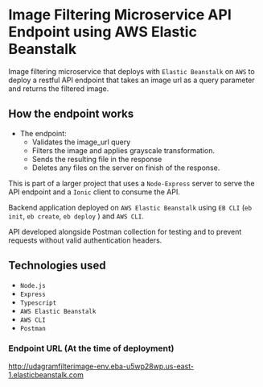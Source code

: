# Image Filtering Microservice API Endpoint using AWS Elastic Beanstalk

Image filtering microservice that deploys with `Elastic Beanstalk`  on `AWS` to deploy a restful API endpoint that takes an image url as a query parameter and returns the filtered image.

## How the endpoint works
- The endpoint:
    - Validates the image_url query
    - Filters the image and applies grayscale transformation.
    - Sends the resulting file in the response
    - Deletes any files on the server on finish of the response.

This is part of a larger project that uses a `Node-Express` server to serve the API endpoint and a `Ionic` client to consume the API.

Backend application deployed on `AWS Elastic Beanstalk` using `EB CLI` (`eb init`, `eb create`, `eb deploy` ) and  `AWS CLI`.

API developed alongside Postman collection for testing and to prevent requests without valid authentication headers.

## Technologies used

- `Node.js`
- `Express`
- `Typescript`
- `AWS Elastic Beanstalk`
- `AWS CLI`
- `Postman`

### Endpoint URL (At the time of deployment)

<http://udagramfilterimage-env.eba-u5wp28wp.us-east-1.elasticbeanstalk.com>

